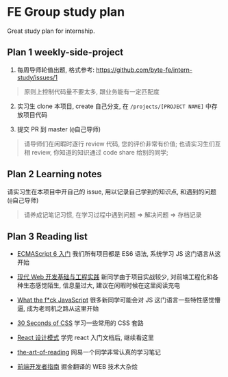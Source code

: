 # FE Group study plan

Great study plan for internship.

## Plan 1 weekly-side-project

1. 每周导师轮值出题, 格式参考: https://github.com/byte-fe/intern-study/issues/1

> 原则上控制代码量不要太多, 跟业务能有一定匹配度

2. 实习生 clone 本项目, create 自己分支, 在 `/projects/[PROJECT NAME]` 中存放项目代码

3. 提交 PR 到 master (`@`自己导师)

> 请导师们在闲暇时逐行 review 代码, 您的评价非常有价值; 也请实习生们互相 review, 你知道的知识通过 code share 给别的同学;

## Plan 2 Learning notes

请实习生在本项目中开自己的 issue, 用以记录自己学到的知识点, 和遇到的问题 (`@`自己导师)

> 请养成记笔记习惯, 在学习过程中遇到问题 => 解决问题 => 存档记录

## Plan 3 Reading list

- [ECMAScript 6 入门](http://es6.ruanyifeng.com/) 我们所有项目都是 ES6 语法, 系统学习 JS 这门语言从这开始

- [现代 Web 开发基础与工程实践](https://github.com/wxyyxc1992/Web-Series) 新同学由于项目实战较少, 对前端工程化和各种生态感觉陌生, 信息量过大, 建议在闲暇时候在这里阅读充电

- [What the f*ck JavaScript](https://github.com/denysdovhan/wtfjs/blob/master/README.md) 很多新同学可能会对 JS 这门语言一些特性感觉懵逼, 成为老司机之路从这里开始

- [30 Seconds of CSS](https://atomiks.github.io/30-seconds-of-css/) 学习一些常用的 CSS 套路

- [React 设计模式](https://krasimir.gitbooks.io/react-in-patterns/content/) 学完 react 入门文档后, 继续看这里

- [the-art-of-reading](https://github.com/n0ruSh/the-art-of-reading/issues) 网易一个同学非常认真的学习笔记

- [前端开发者指南](https://github.com/xitu/front-end-handbook-2017) 掘金翻译的 WEB 技术大杂烩

